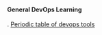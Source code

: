 #### General DevOps Learning
. [Periodic table of devops tools](periodic-table-of-devops-tools-v3.pdf)
